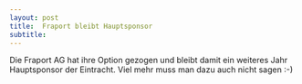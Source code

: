 ```yaml
---
layout: post
title:  Fraport bleibt Hauptsponsor
subtitle:  
---
```


Die Fraport AG hat ihre Option gezogen und bleibt damit ein weiteres Jahr Hauptsponsor der Eintracht. Viel mehr muss man dazu auch nicht sagen :-)


